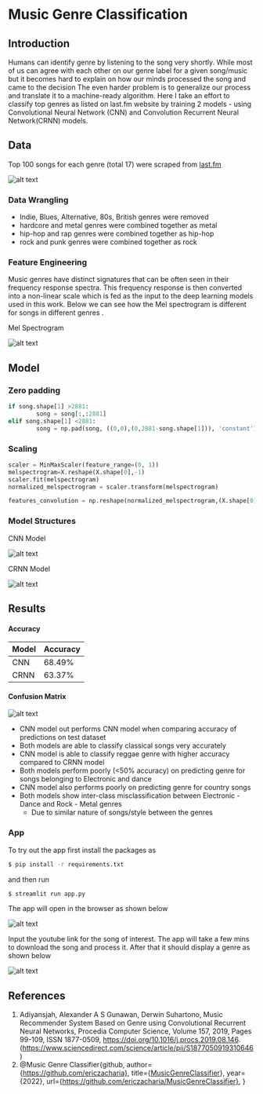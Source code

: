 # Music Genre Classification

## Introduction

Humans can identify genre by listening to the song very shortly. While most of us can agree with each other on our genre label for a given song/music but it becomes hard to explain on how our minds processed the song and came to the decision
The even harder problem is to generalize our process and translate it to a machine-ready algorithm. Here I take an effort to classify top genres as listed on last.fm website by training 2 models - using Convolutional Neural Network (CNN) and Convolution Recurrent Neural Network(CRNN) models.

## Data

Top 100 songs for each genre (total 17) were scraped from [last.fm](https://www.last.fm/music)

![alt text](https://github.com/swami84/music_genre_classification/blob/master/data/images/last_fm_homepage.jpg)

### Data Wrangling

- Indie, Blues, Alternative, 80s, British genres were removed
- hardcore and metal genres were combined together as metal
- hip-hop and rap genres were combined together as hip-hop
- rock and punk genres were combined together as rock

### Feature Engineering

Music genres have distinct signatures that can be often seen in their frequency response spectra. This frequency response is then converted into a non-linear scale  which is fed as the input to the deep learning models used in this work. Below we can see how the Mel spectrogram is different for songs in different genres . 

Mel Spectrogram

![alt text](https://github.com/swami84/music_genre_classification/blob/master/data/images/genre_spectrograms.jpg)

## Model

### Zero padding

```python
if song.shape[1] >2881:
        song = song[:,:2881]
elif song.shape[1] <2881:
        song = np.pad(song, ((0,0),(0,2881-song.shape[1])), 'constant')
```

### Scaling

```python
scaler = MinMaxScaler(feature_range=(0, 1))
melspectrogram=X.reshape(X.shape[0],-1)
scaler.fit(melspectrogram)
normalized_melspectrogram = scaler.transform(melspectrogram)

features_convolution = np.reshape(normalized_melspectrogram,(X.shape[0],128, -1,1))
```

### Model Structures

CNN Model

![alt text](https://github.com/swami84/music_genre_classification/blob/master/data/images/cnn_model.jpg)

CRNN Model

![alt text](https://github.com/swami84/music_genre_classification/blob/master/data/images/crnn_model.jpg)



## Results

#### Accuracy

| Model | Accuracy |
| ----- | -------- |
| CNN   | 68.49%   |
| CRNN  | 63.37%   |

#### Confusion Matrix

![alt text](https://github.com/swami84/music_genre_classification/blob/master/data/images/model_comparison_norm_heatmap.jpg)

- CNN model out performs CNN model when comparing accuracy of predictions on test dataset
- Both models are able to classify classical songs very accurately
- CNN model is able to classify reggae genre with higher accuracy compared to CRNN model
- Both models perform poorly (<50% accuracy) on predicting genre for songs belonging to Electronic and dance
- CNN model also performs poorly on predicting genre for country songs
- Both models show inter-class misclassification between Electronic - Dance and Rock - Metal genres
  - Due to similar nature of songs/style between the genres

### App

To try out the app first install the packages as

```bash
$ pip install -r requirements.txt
```

and then run 

```bash
$ streamlit run app.py
```

The app will open in the browser as shown below

![alt text](https://github.com/swami84/music_genre_classification/blob/master/data/images/Streanlit_SS_Input.jpg)

Input the youtube link for the song of interest. The app will take a few mins to download the song and process it. After that it should display a genre as shown below

![alt text](https://github.com/swami84/music_genre_classification/blob/master/data/images/Streanlit_SS_Output.jpg)

## References

1. Adiyansjah, Alexander A S Gunawan, Derwin Suhartono,
   Music Recommender System Based on Genre using Convolutional Recurrent Neural Networks,
   Procedia Computer Science,
   Volume 157, 2019, Pages 99-109, ISSN 1877-0509,
   https://doi.org/10.1016/j.procs.2019.08.146.
   (https://www.sciencedirect.com/science/article/pii/S1877050919310646)
2. @Music Genre Classifier{github,
    author={https://github.com/ericzacharia},
    title={[MusicGenreClassifier](https://github.com/ericzacharia/MusicGenreClassifier)},
    year={2022},
    url={https://github.com/ericzacharia/MusicGenreClassifier},
   }









